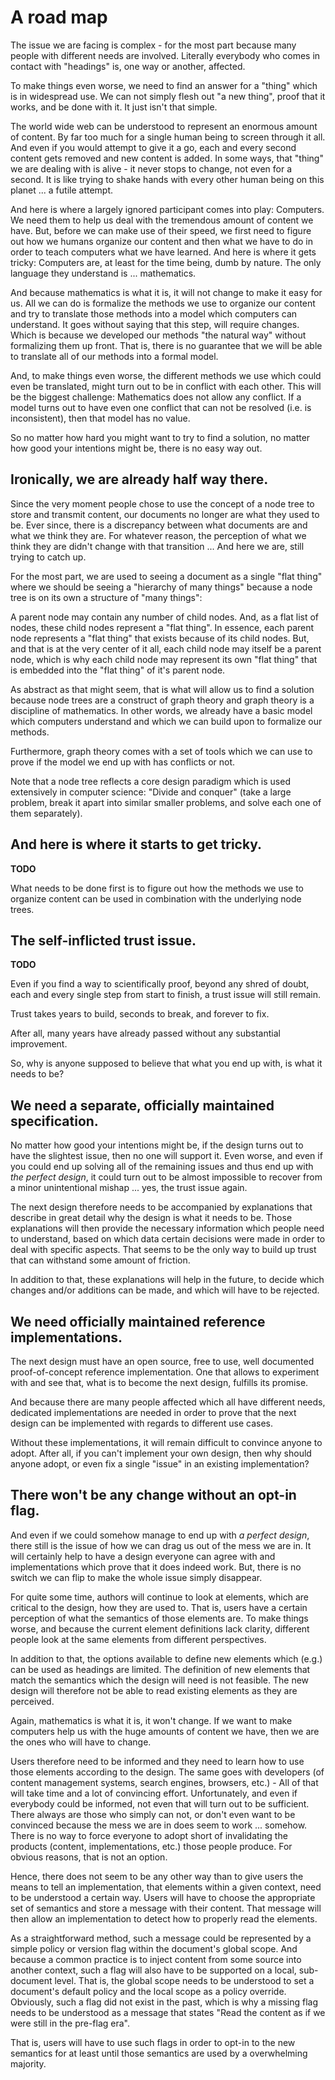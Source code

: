 
# A road map

The issue we are facing is complex - for the most part because many people
with different needs are involved. Literally everybody who comes in contact
with "headings" is, one way or another, affected.

To make things even worse, we need to find an answer for a "thing" which is
in widespread use. We can not simply flesh out "a new thing", proof that it
works, and be done with it. It just isn't that simple.

The world wide web can be understood to represent an enormous amount of content.
By far too much for a single human being to screen through it all. And even if
you would attempt to give it a go, each and every second content gets removed
and new content is added. In some ways, that "thing" we are dealing with is
alive - it never stops to change, not even for a second. It is like trying to
shake hands with every other human being on this planet ... a futile attempt.

And here is where a largely ignored participant comes into play: Computers. We
need them to help us deal with the tremendous amount of content we have. But,
before we can make use of their speed, we first need to figure out how we humans
organize our content and then what we have to do in order to teach computers
what we have learned. And here is where it gets tricky: Computers are, at least
for the time being, dumb by nature. The only language they understand is ...
mathematics.

And because mathematics is what it is, it will not change to make it easy for
us. All we can do is formalize the methods we use to organize our content and
try to translate those methods into a model which computers can understand. It
goes without saying that this step, will require changes. Which is because we
developed our methods "the natural way" without formalizing them up front. That
is, there is no guarantee that we will be able to translate all of our methods
into a formal model.

And, to make things even worse, the different methods we use which could even
be translated, might turn out to be in conflict with each other. This will be
the biggest challenge: Mathematics does not allow any conflict. If a model turns
out to have even one conflict that can not be resolved (i.e. is inconsistent),
then that model has no value.

So no matter how hard you might want to try to find a solution,
no matter how good your intentions might be, there is no easy way out.

## Ironically, we are already half way there.

Since the very moment people chose to use the concept of a node tree to store
and transmit content, our documents no longer are what they used to be. Ever
since, there is a discrepancy between what documents are and what we think they
are. For whatever reason, the perception of what we think they are didn't change
with that transition ... And here we are, still trying to catch up.

For the most part, we are used to seeing a document as a single "flat thing"
where we should be seeing a "hierarchy of many things" because a node tree is
on its own a structure of "many things":

A parent node may contain any number of child nodes. And, as a flat list of
nodes, these child nodes represent a "flat thing". In essence, each parent node
represents a "flat thing" that exists because of its child nodes. But, and that
is at the very center of it all, each child node may itself be a parent node,
which is why each child node may represent its own "flat thing" that is embedded
into the "flat thing" of it's parent node.

As abstract as that might seem, that is what will allow us to find a solution
because node trees are a construct of graph theory and graph theory is a
discipline of mathematics. In other words, we already have a basic model which
computers understand and which we can build upon to formalize our methods.

Furthermore, graph theory comes with a set of tools which we can use to prove
if the model we end up with has conflicts or not.

Note that a node tree reflects a core design paradigm which is used extensively
in computer science: "Divide and conquer" (take a large problem, break it apart
into similar smaller problems, and solve each one of them separately).

## And here is where it starts to get tricky.
**TODO**

What needs to be done first is to figure out how the methods we use to organize
content can be used in combination with the underlying node trees.

## The self-inflicted trust issue.
**TODO**

Even if you find a way to scientifically proof, beyond any shred of doubt,
each and every single step from start to finish, a trust issue will still
remain.

Trust takes years to build, seconds to break, and forever to fix.

After all, many years have already passed without any substantial improvement.

So, why is anyone supposed to believe that what you end up with, is what it
needs to be?

## We need a separate, officially maintained specification.

No matter how good your intentions might be, if the design turns out to have
the slightest issue, then no one will support it. Even worse, and even if you
could end up solving all of the remaining issues and thus end up with *the
perfect design*, it could turn out to be almost impossible to recover from
a minor unintentional mishap ... yes, the trust issue again.

The next design therefore needs to be accompanied by explanations that describe
in great detail why the design is what it needs to be. Those explanations will
then provide the necessary information which people need to understand, based
on which data certain decisions were made in order to deal with specific aspects.
That seems to be the only way to build up trust that can withstand some amount
of friction.

In addition to that, these explanations will help in the future, to decide
which changes and/or additions can be made, and which will have to be rejected.

## We need officially maintained reference implementations.

The next design must have an open source, free to use, well documented
proof-of-concept reference implementation. One that allows to experiment
with and see that, what is to become the next design, fulfills its promise.

And because there are many people affected which all have different needs,
dedicated implementations are needed in order to prove that the next design
can be implemented with regards to different use cases.

Without these implementations, it will remain difficult to convince anyone
to adopt. After all, if you can't implement your own design, then why should
anyone adopt, or even fix a single "issue" in an existing implementation?

## There won't be any change without an opt-in flag.

And even if we could somehow manage to end up with *a perfect design*, there
still is the issue of how we can drag us out of the mess we are in. It will
certainly help to have a design everyone can agree with and implementations
which prove that it does indeed work. But, there is no switch we can flip to
make the whole issue simply disappear.

For quite some time, authors will continue to look at elements, which are
critical to the design, how they are used to. That is, users have a certain
perception of what the semantics of those elements are. To make things worse,
and because the current element definitions lack clarity, different people
look at the same elements from different perspectives.

In addition to that, the options available to define new elements which (e.g.)
can be used as headings are limited. The definition of new elements that match
the semantics which the design will need is not feasible. The new design will
therefore not be able to read existing elements as they are perceived.

Again, mathematics is what it is, it won't change. If we want to make computers
help us with the huge amounts of content we have, then we are the ones who will
have to change.

Users therefore need to be informed and they need to learn how to use those
elements according to the design. The same goes with developers (of content
management systems, search engines, browsers, etc.) - All of that will take
time and a lot of convincing effort. Unfortunately, and even if everybody could
be informed, not even that will turn out to be sufficient. There always are
those who simply can not, or don't even want to be convinced because the mess
we are in does seem to work ... somehow. There is no way to force everyone to
adopt short of invalidating the products (content, implementations, etc.) those
people produce. For obvious reasons, that is not an option.

Hence, there does not seem to be any other way than to give users the means
to tell an implementation, that elements within a given context, need to be
understood a certain way. Users will have to choose the appropriate set of
semantics and store a message with their content. That message will then
allow an implementation to detect how to properly read the elements.

As a straightforward method, such a message could be represented by a simple
policy or version flag within the document's global scope. And because a common
practice is to inject content from some source into another context, such a
flag will also have to be supported on a local, sub-document level. That is,
the global scope needs to be understood to set a document's default policy and
the local scope as a policy override. Obviously, such a flag did not exist in
the past, which is why a missing flag needs to be understood as a message that
states "Read the content as if we were still in the pre-flag era".

That is, users will have to use such flags in order to opt-in to the new
semantics for at least until those semantics are used by a overwhelming
majority.
